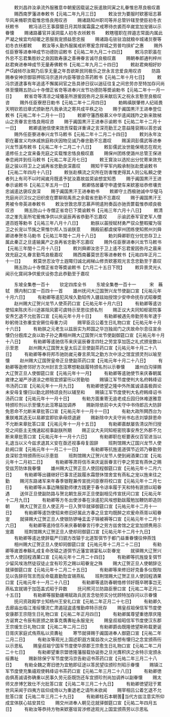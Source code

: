 <!-- { "loadSidebar": true } -->
　　敕刘昌祚汝承流外服雅意夲朝爰因载诞之辰逺致同寅之礼眷惟忠荩良极叹嘉
　　赐西南罗藩进奉敕书【元祐二年九月三日】
　　敕汝世为要服时欵塞垣志慕华风来脩职贡载惟忠恪良用叹咨
　　赐诸路知州职司等并总管钤辖至使臣初冬衣袄敕书
　　敕冯洁已王事靡盬日月其除属霜露之戒寒待衣裘而卒嵗宜加宠锡以示眷懐
　　赐诸路蕃官并溪洞蛮人初冬衣袄敕书
　　敕瞎氊职在捍邉志常面内属此严凝之候宜均轻暖之恩服我宠颁益思忠报
　　赐诸路屯驻驻洎就粮夲城诸贠寮等初冬衣袄都敕
　　敕汝等乆勤外服属戒祈寒爰念捍城之劳普均挟纩之惠
　　赐外任臣寮等进奉坤成节功德防诏敕书【元祐二年九月二十四日】
　　敕冯京职虽在外忠不忘君集胜妙之良因致寿康之善祷眷言诚尽良极叹嘉
　　赐朝奉郎通判梓州赵君奭进奉坤成节无量寿佛敕书【元祐二年九月二十四日】
　　敕赵君奭相好妙严诚倾尽汝期乃后享无量之年吾欲斯民同极乐之世永言忠爱良用叹咨
　　防路赐奉安神宗御容押班冯宗道并内臣等银合茶药敕书【元祐二年十月七日】
　　敕冯宗道逮事有年追逺不懈属祠官之告具骖日驭以遄征往复之间忠劳亦至特加存问尚体至懐赐五防山十寺僧正省竒等进奉兴龙节功德防等奬谕勅书【元祐二年十一月一日】
　　敕省竒等清凉之域僊圣所游爰因弥月之辰来献后天之祝永言懃至良极叹咨
　　赐外任臣寮厯日勅书【元祐二年十二月四日】
　　勅韩缜朕肇修人纪祗畏天明钦若旧章式颁新厯凡我承流之寄共成平秩之功
　　赐于阗国黒汗王进奉登位敕书【元祐二年十二月十一日】
　　敕卿守藩西极慕义中华逺闻践阼之新来致梯山之贡眷言忠恪良用叹咨
　　赐于阗国黒汗王进奉示谕敕书【元祐二年十二月十一日】
　　敕卿逺驰信使来效贡琛载详重译之言深亮勤王之意益隆裒赐以荅忠诚
　　赐外任臣寮进奉兴龙节马敕书【元祐二年十二月二十四日】
　　敕刘永年汝职在蕃宣义均休戚旅庭称庆因物见诚乃眷忠勤不忘嘉叹
　　赐溪洞彭儒武等进奉兴龙节溪布敕书【元祐二年十二月二十八日】
　　敕彭儒武汝世能保境志在观光逺修任土之宜来备充庭之实载惟忠恪良极叹嘉
　　赐保州团练使潞州总管王保进奉恋阙并到任马敕书【元祐二年正月七日】
　　敕王寳汝以选抡出分忧寄来效充庭之骏以将卫上之诚再省忠勤良深嘉叹
　　赐知干寜军内殿承制张赴奬谕敕书【元祐二年四月十八日】
　　敕张赴横流之灾所在防害惟吏得其人则公私頼之使者列上有司不以时闻嵗月既逺予犹汝嘉故兹奨谕想宜知悉
　　赐于阗国黒汗王进奉示谕敕书【元祐三年五月一日】
　　敕卿恪居蕃守申遣使车来欵塞垣恭修壤贡忠诚逺达襃叹良深
　　赐于阗国黒汗王进奉勅书
　　敕卿守土西极驰诚中华璧马充庭尚识汉仪之旧织皮在篚聊观禹贡之余载省忠勤不忘嘉叹
　　赐于阗国黒汗王男被令帝英进奉敕书
　　敕汝世敦忠厚志慕声明逺附奏函亦驰贡篚载惟恭顺良极叹咨
　　赐五防山十寺僧正省竒巳下奬谕敕书【元祐三年六月十八日】
　　敕清凉之峯先圣所宅爰脩净供以庆诞辰再省恭勤不忘嘉叹
　　示谕武泰军官吏军人僧道百姓等勅书【元祐三年八月十八日】
　　勅朕以苖授赋材勇严驭众整暇擢为宿卫之长宠以节旄之荣惟尔邦人当谕朕意
　　赐殿前都虞侯寜州团练使知熈州刘舜卿进奉贺冬马勅书【元祐三年閠十二月十八日】
　　勅刘舜卿职在分忧忠存卫上属此秦正之旦逺输冀产之良再省忠勤不忘嘉叹
　　赐外任臣寮进奉兴龙节马敕书【元祐三年閠十二月十八日】
　　敕刘舜卿汝忠于卫上逺不忘君爰因弥月之晨来效充庭之礼眷言勤笃良极嘉叹
　　赐西南蕃莫世忍等进奉敕书【元祐四年正月二十一日】
　　敕莫世忍汝守土遐陬归诚北阙梯山修贡欵塞观光言念忠勤至于嘉叹
　　赐五防山十寺僧正省竒等奬谕敕书【六月二十五日下院】
　　敕异景灵光乆闻示化寳祠净供爰庆设弥念此恭勤至于嘉叹















　　东坡全集巻一百十
　　钦定四库全书
　　东坡全集巻一百十一　　　宋　蘓轼　撰内制口宣一百四十一首
　　雄州抚问大辽国贺兴龙节使副口宣【元祐元年十月六日】
　　有勑卿等逺犯风埃久勤轺传入疆兹始授馆少安申命抚存式昭眷奬
　　赵州赐大辽贺兴龙节人使茶药口宣【元祐元年十月六日】
　　有勑卿等逺访使轺来陈庆币川途甚阻风雾可虞特示至恩往颁名剂
　　赐正议大夫同知枢密院事安焘乞退不允批答口宣【元祐元年十月十日】
　　有勑卿被遇先帝勤劳有年逮于眇躬倚注弥重宜安厥位毋重力词
　　赐宰臣吕公着生日礼物口宣【元祐元年十月十六日】
　　有勑朕之元老生以兹辰实为邦国之华岂独闺门之庆故命尔息往宣余懐仍分廐库之良以助子孙之夀相州赐大辽国贺兴龙节使副御筵口宣【元祐元年十月十八日】
　　有勑卿等逺驰信币来庆诞辰眷言四牡之劳宜享加笾之礼式颁宠数以示至恩
　　赵州赐大辽国贺太皇太后正旦使副茶药口宣【元祐元年十月二十八日】
　　有勑卿等奉将邦币驰防嵗元眷言夙驾之勤方次中涂之馆宜颁灵剂以喻至懐
　　赵州赐大辽国贺皇帝正旦使副茶药口宣【元祐元年十月二十八日】
　　有勑卿等逖修邻好方次州封言念沍寒想勒跋履特颁名剂以示眷懐
　　雄州白沟驿赐大辽贺正旦人使御筵口宣【元祐元年十一月】
　　有勑卿等逺驰使节来庆春朝属嵗律之凝严渉道涂之修阻宜颁宴衎以劳勤劬
　　赐镇江军节度使判大名府韩绛诏书汤药口宣【元祐元年十一月九日】
　　有勑卿徳望之隆中外所属诚请虽极舆论未安毋复懐归以勤北顾特颂良剂以辅至和
　　赐镇江军节度使判大名府韩绛诏书汤药口宣【元祐元年十一月十日】
　　有勑方面重寄无逾老成丘园归休难遂雅意特颁珍剂以示至懐方此沍寒益加调养
　　赐新除依前中大夫守中书侍郎吕大防辞免恩命不允断来章批答口宣【元祐元年十一月十一日】
　　有勑大政所闗西台为重朕难其选无以易卿宜即钦承毋烦退避
　　赐新除中大夫守尚书右丞刘挚辞恩命不允断来章批答口宣【元祐元年十一月十五日】
　　有勑卿嘉猷屡告清议所归授受之间臣主无愧速起视事副朕所期
　　赐正议大夫同知枢密院事安焘乞外郡不允断来章批答口宣【元祐元年十一月十六日】
　　有勑卿职在枢要表仪百官进当以礼退当以义今兹求退其义安在亟还视事毋复固辞
　　班荆馆赐大辽国兴龙节人使赴阙口宣【元祐元年十一月二十一日】
　　有勑卿等抗旌逺道弭节近郊乃眷勤劳良深轸念特颁燕衎以示恵慈
　　班荆馆赐大辽贺兴龙节人使到阙酒果口宣【元祐元年十二月初二日】
　　有勑卿等肃将信币来庆诞辰眷言行李之劳宜有燕休之赐受兹芳防体我眷懐
　　雄州赐大辽贺正旦人使回程御筵口宣【元祐元年十二月六日】
　　有勑卿等出疆继好巳事言还跋履氷霜憇休馆舍宜有燕私之宠以旌来往之勤
　　赐河东路诸军来年春季银鞓兼传宣抚问臣寮将校口宣【元祐元年十二月七日】
　　有勑卿等从事边陲服勤师律方践更于春令谅率履于天和特有匪颁以昭眷遇
　　送伴正旦使副防路与贺北朝生辰并正旦使副相见传宣抚问口宣【元祐元年十二月九日】
　　有勑卿等方冬出使涉春在涂逺犯风埃想勤跋履勉加鞭防即造防朝
　　赐大辽贺正旦人使正月一日入贺毕就驿御筵口宣【元祐元年十二月十一日】
　　有勑卿等逺饬使轺来修旧好属此方春之旦宜均既醉之欢爰命燕胥以昭眷宠
　　就驿赐大辽贺正旦人使银防锣唾盂盂子锦被褥等口宣【元祐元年十二月十六日】
　　有勑卿等逺持信币来庆春朝眷言行李之劳方兹舍馆之定宜加颁赉用示宠嘉
　　班荆馆赐大辽贺正旦人使却囘御筵口宣【元祐元年十二月十九日】
　　有勑卿等逺达使辞载严归驷方改辕于北道暂弭节于都门益重眷懐往伸燕饯
　　相州赐大辽贺正旦人使却囘御筵口宣【元祐元年十二月二十二日】
　　有勑卿等嵗首奉觞礼成复命改辕之道弭节近藩宜锡宴私以彰眷宠
　　就驿赐大辽贺兴龙节人使回程酒菓口宣【元祐元年十二月二十四日】
　　有勑卿等抗旌旋复弭节少留风埃浩然徒驭徒止宜有珍芳之赐以昭眷宠之殊
　　赐大辽贺正旦人使朝辞讫就驿御筵口宣【元祐元年十二月二十五日】
　　有勑卿等来修旧好克备多仪既陛见以告辞将驾言而反命载嘉勤勚宜锡燕私
　　班荆馆赐大辽贺正旦人使回程酒果口宣【元祐元年十一月二十八日】
　　有勑卿等逺防春朝恪修邻好既卒聘事岂无燕私宜就锡于加笾盖式昭于异数
　　抚问熈河兰防路臣寮口宣【元祐二年正月二十五日】
　　有勑卿等服勤疆埸赋政兵民言念劬劳实分忧顾特加存问以示眷懐
　　抚问资政殿学士知杨州王安礼口宣【元祐二年正月二十七日】
　　有勑卿久去廊庙出临江淮绥懐流亡肃遏冦盗逺惟勤瘁特示抚存
　　赐皇叔祖保信军节度使安康郡王宗隠生日礼物口宣【元祐二年正月四日】
　　有勑卿属尊望重徳厚庆隆方诞育之令辰有匪颁之故事克膺夀祉永服宠光
　　赐皇叔祖昭信军节度使汉东郡王宗瑗生日礼物口宣【元祐二年二月二日】
　　有勑卿爵齿既隆徳望斯称载更诞日胥庆家庭式侑燕私以资夀祉
　　寒节就驿赐于阗国进奉人御筵口宣【元祐二年二月二日】
　　有勑汝等观光上国述职遐方属兹改火之辰想有懐归之念宜颁燕衎以示恩私
　　赐皇叔祖宁国军节度使华原郡王宗愈生日礼物口宣【元祐二年二月二十七日】
　　有勑卿望重宗盟徳隆藩服载协诞弥之旦光膺积庆之余特示宠颁永绥夀祉
　　赐新除保宁军节度使冯京告勑诏书茶药口宣【元祐二年三月二十八日】
　　有勑全魏之寄旧徳为宜勉即征途以答民望往颁珍剂昭示眷懐
　　赐镇江军节度使充集禧观使韩绛诏书茶药口宣【元祐二年三月二十八日】
　　有勑卿徳齿俱髙诚请弥确重以民事久劳元臣既饬还车宜颁珍剂尚加调养以副眷懐
　　赐太师文彦博乞致仕不允批答口宣【元祐二年三月二十九日】
　　有勑卿徳望冠于累世风采闻于四夷方兹仰成倚以为重退老之请所未欲闻
　　赐宰相吕公着乞退不允批答口宣【元祐二年三月二十九日】
　　有勑卿柱石本朝蓍当代方兹注意实所仰成宜体朕心姑安其位
　　赐交州进奉人朝见讫就驿御筵口宣【元祐二年四月五日】
　　有勑汝等恭持方物来欵塞垣冐渉修途观光上国宜颁燕劳以示恩私

